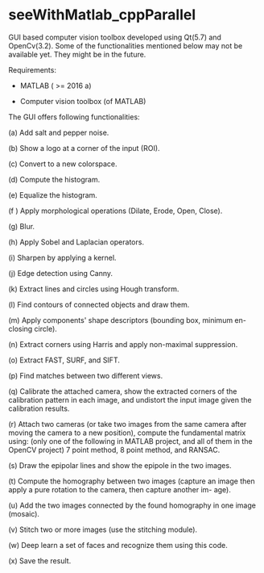 # seeWithMatlab_cppParallel
GUI based computer vision toolbox developed using Qt(5.7) and OpenCv(3.2).
Some of the functionalities mentioned below may not be available yet. They might be in the future.

Requirements:

- MATLAB ( >= 2016 a)

- Computer vision toolbox (of MATLAB)

The GUI offers following functionalities:

(a) Add salt and pepper noise.

(b) Show a logo at a corner of the input (ROI).

(c) Convert to a new colorspace.

(d) Compute the histogram.

(e) Equalize the histogram.

(f ) Apply morphological operations (Dilate, Erode, Open, Close).

(g) Blur.

(h) Apply Sobel and Laplacian operators.

(i) Sharpen by applying a kernel.

(j) Edge detection using Canny.

(k) Extract lines and circles using Hough transform.

(l) Find contours of connected objects and draw them.

(m) Apply components' shape descriptors (bounding box, minimum en- closing circle).

(n) Extract corners using Harris and apply non-maximal suppression.

(o) Extract FAST, SURF, and SIFT.

(p) Find matches between two different views.

(q) Calibrate the attached camera, show the extracted corners of the calibration pattern in each image, and undistort the input image given the calibration results.

(r) Attach two cameras (or take two images from the same camera after moving the camera to a new position), compute the fundamental matrix using: (only one of the following in MATLAB project, and all of them in the OpenCV project) 7 point method, 8 point method, and RANSAC.

(s) Draw the epipolar lines and show the epipole in the two images.

(t) Compute the homography between two images (capture an image then apply a pure rotation to the camera, then capture another im- age).

(u) Add the two images connected by the found homography in one image (mosaic).

(v) Stitch two or more images (use the stitching module).

(w) Deep learn a set of faces and recognize them using this code.

(x) Save the result.
